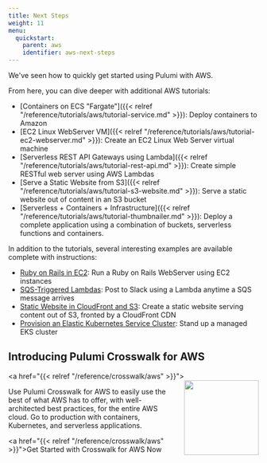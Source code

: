 ```yaml
---
title: Next Steps
weight: 11
menu:
  quickstart:
    parent: aws
    identifier: aws-next-steps
---
```


We've seen how to quickly get started using Pulumi with AWS.

From here, you can dive deeper with additional AWS tutorials:

* [Containers on ECS "Fargate"]({{< relref "/reference/tutorials/aws/tutorial-service.md" >}}): Deploy containers to Amazon
* [EC2 Linux WebServer VM]({{< relref "/reference/tutorials/aws/tutorial-ec2-webserver.md" >}}): Create an EC2 Linux Web Server virtual machine
* [Serverless REST API Gateways using Lambda]({{< relref "/reference/tutorials/aws/tutorial-rest-api.md" >}}): Create simple RESTful web server using AWS Lambdas
* [Serve a Static Website from S3]({{< relref "/reference/tutorials/aws/tutorial-s3-website.md" >}}): Serve a static website out of content in an S3 bucket
* [Serverless + Containers + Infrastructure]({{< relref "/reference/tutorials/aws/tutorial-thumbnailer.md" >}}): Deploy a complete  application using a combination of buckets, serverless functions and containers.

In addition to the tutorials, several interesting examples are available complete with instructions:

* [Ruby on Rails in EC2](https://github.com/pulumi/examples/tree/master/aws-ts-ruby-on-rails): Run a Ruby on Rails
    WebServer using EC2 instances
* [SQS-Triggered Lambdas](https://github.com/pulumi/examples/tree/master/aws-js-sqs-slack): Post to Slack using a Lambda
    anytime a SQS message arrives
* [Static Website in CloudFront and S3](https://github.com/pulumi/examples/tree/master/aws-ts-static-website): Create a
    static website serving content out of S3, fronted by a CloudFront CDN
* [Provision an Elastic Kubernetes Service Cluster](https://github.com/pulumi/examples/tree/master/aws-ts-eks): Stand up
    a managed EKS cluster

## Introducing Pulumi Crosswalk for AWS

<a href="{{< relref "/reference/crosswalk/aws" >}}">
    <img src="/images/reference/crosswalk/aws/logo.svg" width="150" align="right" style="margin-left: 16px">
</a>

Use Pulumi Crosswalk for AWS to easily use the best of what AWS has to offer, with
well-architected best practices, for the entire AWS cloud. Go to production
with containers, Kubernetes, and serverless applications.

<a href="{{< relref "/reference/crosswalk/aws" >}}">Get Started with Crosswalk for AWS Now</a>
